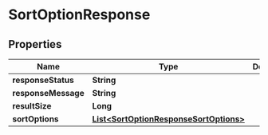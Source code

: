 
# SortOptionResponse

## Properties
Name | Type | Description | Notes
------------ | ------------- | ------------- | -------------
**responseStatus** | **String** |  |  [optional]
**responseMessage** | **String** |  |  [optional]
**resultSize** | **Long** |  |  [optional]
**sortOptions** | [**List&lt;SortOptionResponseSortOptions&gt;**](SortOptionResponseSortOptions.md) |  |  [optional]



